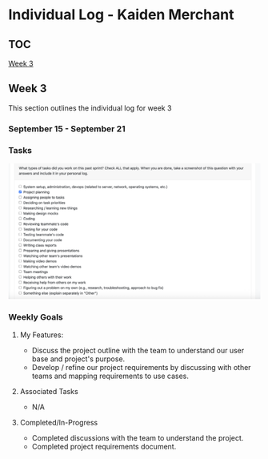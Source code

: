 # Individual Log - Kaiden Merchant

## TOC

[Week 3](#week-3)


## Week 3
This section outlines the individual log for week 3

### September 15 - September 21

### Tasks
![](images/kaiden_week3_tasks.png)

### Weekly Goals

1. My Features: 
    - Discuss the project outline with the team to understand our user base and project's purpose.
    - Develop / refine our project requirements by discussing with other teams and mapping requirements to use cases.

2. Associated Tasks
    - N/A

3. Completed/In-Progress
    - Completed discussions with the team to understand the project.
    - Completed project requirements document.






